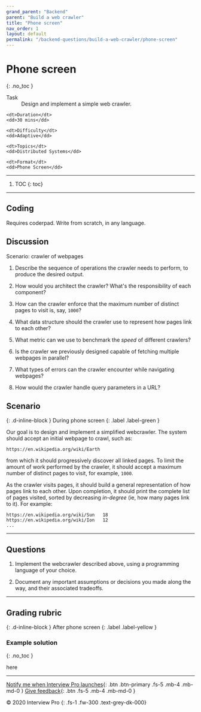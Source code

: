 ```yaml
---
grand_parent: "Backend"
parent: "Build a web crawler"
title: "Phone screen"
nav_order: 1
layout: default
permalink: "/backend-questions/build-a-web-crawler/phone-screen"
---
```



# Phone screen
{: .no_toc }

<dl>
    <dt>Task</dt>
    <dd>Design and implement a simple web crawler.</dd>

    <dt>Duration</dt>
    <dd>30 mins</dd>

    <dt>Difficulty</dt>
    <dd>Adaptive</dd>

    <dt>Topics</dt>
    <dd>Distributed Systems</dd>

    <dt>Format</dt>
    <dd>Phone Screen</dd>
</dl>


--- 


1. TOC
{: toc}


---


## Coding

Requires coderpad.
Write from scratch, in any language.


## Discussion

Scenario: crawler of webpages

1. Describe the sequence of operations the crawler needs to perform, to produce the desired output.

2. How would you architect the crawler? What's the responsibility of each component?

3. How can the crawler enforce that the maximum number of distinct pages to visit is, say, `1000`?

4. What data structure should the crawler use to represent how pages link to each other?

5. What metric can we use to benchmark the *speed* of different crawlers?

6. Is the crawler we previously designed capable of fetching multiple webpages in parallel?

7. What types of errors can the crawler encounter while navigating webpages?

8. How would the crawler handle query parameters in a URL?










































## Scenario
{: .d-inline-block } 
During phone screen
{: .label .label-green }


Our goal is to design and implement a simplified webcrawler. The system should accept an initial webpage to crawl, such as:

```
https://en.wikipedia.org/wiki/Earth
```

from which it should progressively discover all linked pages. To limit the amount of work performed by the crawler, it should accept a maximum number of distinct pages to visit, for example, `1000`.

As the crawler visits pages, it should build a general representation of how pages link to each other. Upon completion, it should print the complete list of pages visited, sorted by decreasing *in-degree* (ie, how many pages link to it). For example:

```
https://en.wikipedia.org/wiki/Sun   18
https://en.wikipedia.org/wiki/Ion   12
...
```

---


## Questions

1. Implement the webcrawler described above, using a programming language of your choice. 

2. Document any important assumptions or decisions you made along the way, and their associated tradeoffs.


---


## Grading rubric
{: .d-inline-block } 
After phone screen
{: .label .label-yellow }


### Example solution
{: .no_toc }

here


--- 


[Notify me when Interview Pro launches](/notify-me){: .btn .btn-primary .fs-5 .mb-4 .mb-md-0 }
[Give feedback](/give-feedback){: .btn .fs-5 .mb-4 .mb-md-0 }


© 2020 Interview Pro
{: .fs-1 .fw-300 .text-grey-dk-000}

